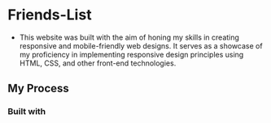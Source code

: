 # Friends-List

* This website was built with the aim of honing my skills in creating responsive and mobile-friendly web designs. It serves as a showcase of my proficiency in implementing responsive design principles using HTML, CSS, and other front-end technologies.

## My Process

### Built with
